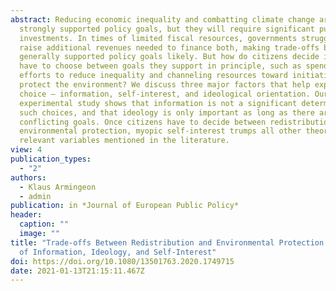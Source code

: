```yaml
---
abstract: Reducing economic inequality and combatting climate change are two
  strongly supported policy goals, but they will require significant public
  investments. In times of limited fiscal resources, governments struggle to
  raise additional revenues needed to finance both, making trade-offs between
  generally supported policy goals likely. But how do citizens decide if they
  have to choose between goals they support in principle, such as spending on
  efforts to reduce inequality and channeling resources toward initiatives to
  protect the environment? We discuss three major factors that help explain this
  choice – information, self-interest, and ideological orientation. Our
  experimental study shows that information is not a significant determinant of
  such choices, and that ideology is only important as long as there are no
  conflicting goals. Once citizens have to decide between redistribution and
  environmental protection, myopic self-interest trumps all other theoretically
  relevant variables mentioned in the literature.
view: 4
publication_types:
  - "2"
authors:
  - Klaus Armingeon
  - admin
publication: in *Journal of European Public Policy*
header:
  caption: ""
  image: ""
title: "Trade-offs Between Redistribution and Environmental Protection: the Role
  of Information, Ideology, and Self-Interest"
doi: https://doi.org/10.1080/13501763.2020.1749715
date: 2021-01-13T21:15:11.467Z
---
```

